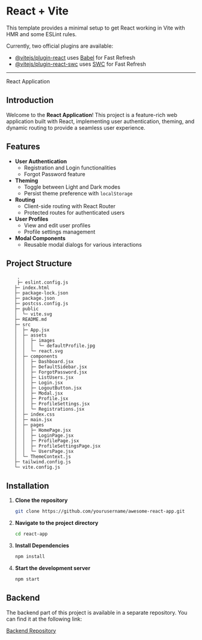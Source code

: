 # React + Vite

This template provides a minimal setup to get React working in Vite with HMR and some ESLint rules.

Currently, two official plugins are available:

- [@vitejs/plugin-react](https://github.com/vitejs/vite-plugin-react/blob/main/packages/plugin-react/README.md) uses [Babel](https://babeljs.io/) for Fast Refresh
- [@vitejs/plugin-react-swc](https://github.com/vitejs/vite-plugin-react-swc) uses [SWC](https://swc.rs/) for Fast Refresh

---

React Application

## Introduction

Welcome to the **React Application**! This project is a feature-rich web application built with React, implementing user authentication, theming, and dynamic routing to provide a seamless user experience.

## Features

- **User Authentication**
  - Registration and Login functionalities  
  - Forgot Password feature
- **Theming**
  - Toggle between Light and Dark modes  
  - Persist theme preference with `localStorage`
- **Routing**
  - Client-side routing with React Router  
  - Protected routes for authenticated users
- **User Profiles**
  - View and edit user profiles  
  - Profile settings management
- **Modal Components**
  - Reusable modal dialogs for various interactions

## Project Structure
```
    .
    ├─ eslint.config.js
   ├─ index.html
   ├─ package-lock.json
   ├─ package.json
   ├─ postcss.config.js
   ├─ public
   │  └─ vite.svg
   ├─ README.md
   ├─ src
   │  ├─ App.jsx
   │  ├─ assets
   │  │  ├─ images
   │  │  │  └─ defaultProfile.jpg
   │  │  └─ react.svg
   │  ├─ components
   │  │  ├─ Dashboard.jsx
   │  │  ├─ DefaultSidebar.jsx
   │  │  ├─ ForgotPassword.jsx
   │  │  ├─ ListUsers.jsx
   │  │  ├─ Login.jsx
   │  │  ├─ LogoutButton.jsx
   │  │  ├─ Modal.jsx
   │  │  ├─ Profile.jsx
   │  │  ├─ ProfileSettings.jsx
   │  │  └─ Registrations.jsx
   │  ├─ index.css
   │  ├─ main.jsx
   │  ├─ pages
   │  │  ├─ HomePage.jsx
   │  │  ├─ LoginPage.jsx
   │  │  ├─ ProfilePage.jsx
   │  │  ├─ ProfileSettingsPage.jsx
   │  │  └─ UsersPage.jsx
   │  └─ ThemeContext.js
   ├─ tailwind.config.js
   └─ vite.config.js
```
## Installation

1. **Clone the repository**  
   ```bash
   git clone https://github.com/yourusername/awesome-react-app.git

2. **Navigate to the project directory**
    ```bash 
    cd react-app

3. **Install Dependencies**
    ```bash 
    npm install

4. **Start the development server**
    ```bash
    npm start

## Backend

The backend part of this project is available in a separate repository. You can find it at the following link:

[Backend Repository](https://github.com/muz2002/Inventory-Management-Backend.git)
